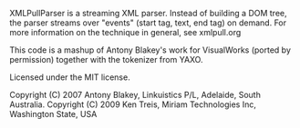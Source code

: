 XMLPullParser is a streaming XML parser. Instead of building a DOM tree, the parser streams over "events" (start tag, text, end tag) on demand. For more information on the technique in general, see xmlpull.org

This code is a mashup of Antony Blakey's work for VisualWorks (ported by permission) together with the tokenizer from YAXO.

Licensed under the MIT license.

Copyright (C) 2007 Antony Blakey, Linkuistics P/L, Adelaide, South Australia. Copyright (C) 2009 Ken Treis, Miriam Technologies Inc, Washington State, USA
